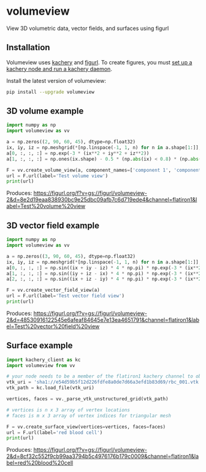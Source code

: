 # volumeview

View 3D volumetric data, vector fields, and surfaces using figurl

## Installation

Volumeview uses [kachery](https://github.com/kacheryhub/kachery-doc/blob/main/README.md) and [figurl](https://github.com/magland/figurl/blob/main/README.md). To create figures, you must [set up a kachery node and run a kachery daemon](https://github.com/kacheryhub/kachery-doc/blob/main/doc/hostKacheryNode.md).

Install the latest version of volumeview:

```bash
pip install --upgrade volumeview
```

## 3D volume example

```python
import numpy as np
import volumeview as vv

a = np.zeros((2, 90, 60, 45), dtype=np.float32)
ix, iy, iz = np.meshgrid(*[np.linspace(-1, 1, n) for n in a.shape[1:]], indexing='ij')
a[0, :, :, :] = np.exp(-3 * (ix**2 + iy**2 + iz**2))
a[1, :, :, :] = np.ones(ix.shape) - 0.5 * (np.abs(ix) < 0.8) * (np.abs(iy) < 0.8) * (np.abs(iz) < 0.8)

F = vv.create_volume_view(a, component_names=['component 1', 'component 2'])
url = F.url(label='Test volume view')
print(url)
```

Produces: https://figurl.org/f?v=gs://figurl/volumeview-2&d=8e2d19eaa838930bc9e25dbc09afb7c6d719ede4&channel=flatiron1&label=Test%20volume%20view

## 3D vector field example

```python
import numpy as np
import volumeview as vv

a = np.zeros((3, 90, 60, 45), dtype=np.float32)
ix, iy, iz = np.meshgrid(*[np.linspace(-1, 1, n) for n in a.shape[1:]], indexing='ij')
a[0, :, :, :] = np.sin((ix + iy - iz) * 4 * np.pi) * np.exp(-3 * (ix**2 + iy**2 + iz**2))
a[1, :, :, :] = np.sin((iy + iz - ix) * 4 * np.pi) * np.exp(-3 * (ix**2 + iy**2 + iz**2))
a[2, :, :, :] = np.sin((ix + iz - iy) * 4 * np.pi) * np.exp(-3 * (ix**2 + iy**2 + iz**2))

F = vv.create_vector_field_view(a)
url = F.url(label='Test vector field view')
print(url)
```

Produces: https://figurl.org/f?v=gs://figurl/volumeview-2&d=48530916122545e6afeaf84645e7e13ea4651791&channel=flatiron1&label=Test%20vector%20field%20view

## Surface example

```python
import kachery_client as kc
import volumeview from vv

# your node needs to be a member of the flatiron1 kachery channel to obtain this file
vtk_uri = 'sha1://e54d59b5f12d226fdfe8a0de7d66a3efd1b83d69/rbc_001.vtk'
vtk_path = kc.load_file(vtk_uri)

vertices, faces = vv._parse_vtk_unstructured_grid(vtk_path)

# vertices is n x 3 array of vertex locations
# faces is m x 3 array of vertex indices for triangular mesh

F = vv.create_surface_view(vertices=vertices, faces=faces)
url = F.url(label='red blood cell')
print(url)
```

Produces: https://figurl.org/f?v=gs://figurl/volumeview-2&d=8cf32c552f9cb99aa3794b5c4976176b179c0009&channel=flatiron1&label=red%20blood%20cell